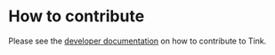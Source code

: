 # How to contribute

Please see the
[developer documentation](https://developers.google.com/tink/contributing) on
how to contribute to Tink.
